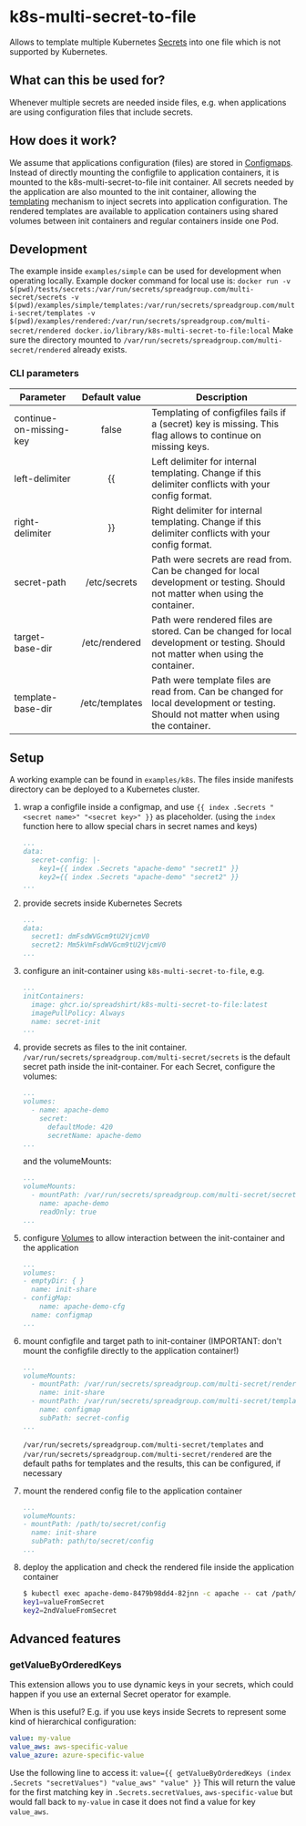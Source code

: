 # k8s-multi-secret-to-file
Allows to template multiple Kubernetes [Secrets](https://kubernetes.io/docs/concepts/configuration/secret/) into one file which is not supported by Kubernetes.

## What can this be used for?
Whenever multiple secrets are needed inside files, e.g. when applications are using configuration files that include secrets.

## How does it work?
We assume that applications configuration (files) are stored in [Configmaps](https://kubernetes.io/docs/concepts/configuration/configmap/). Instead of directly mounting the configfile to application containers, it is mounted to the k8s-multi-secret-to-file init container.
All secrets needed by the application are also mounted to the init container, allowing the [templating](https://pkg.go.dev/text/template) mechanism to inject secrets into application configuration. The rendered templates are available to application containers using shared volumes between init containers and regular containers inside one Pod.

## Development
The example inside `examples/simple` can be used for development when operating locally. Example docker command for local use is:
`docker run -v $(pwd)/tests/secrets:/var/run/secrets/spreadgroup.com/multi-secret/secrets -v $(pwd)/examples/simple/templates:/var/run/secrets/spreadgroup.com/multi-secret/templates -v $(pwd)/examples/rendered:/var/run/secrets/spreadgroup.com/multi-secret/rendered docker.io/library/k8s-multi-secret-to-file:local`
Make sure the directory mounted to `/var/run/secrets/spreadgroup.com/multi-secret/rendered` already exists.
### CLI parameters
| Parameter               | Default value  | Description                                                                                                                          |
|-------------------------|:--------------:|--------------------------------------------------------------------------------------------------------------------------------------|
| continue-on-missing-key |     false      | Templating of configfiles fails if a (secret) key is missing. This flag allows to continue on missing keys.                          |
| left-delimiter          |       {{       | Left delimiter for internal templating. Change if this delimiter conflicts with your config format.                                  |
| right-delimiter         |       }}       | Right delimiter for internal templating. Change if this delimiter conflicts with your config format.                                 |
| secret-path             |  /etc/secrets  | Path were secrets are read from. Can be changed for local development or testing. Should not matter when using the container.        |
| target-base-dir         | /etc/rendered  | Path were rendered files are stored. Can be changed for local development or testing. Should not matter when using the container.    |
| template-base-dir       | /etc/templates | Path were template files are read from. Can be changed for local development or testing. Should not matter when using the container. |

## Setup
A working example can be found in `examples/k8s`. The files inside manifests directory can be deployed to a Kubernetes cluster.

1. wrap a configfile inside a configmap, and use `{{ index .Secrets "<secret name>" "<secret key>" }}` as placeholder. (using the `index` function here to allow special chars in secret names and keys)

    ```yaml
    ...
    data:
      secret-config: |-
        key1={{ index .Secrets "apache-demo" "secret1" }}
        key2={{ index .Secrets "apache-demo" "secret2" }}
    ...
    ```

2. provide secrets inside Kubernetes Secrets

    ```yaml
    ...
    data:
      secret1: dmFsdWVGcm9tU2VjcmV0
      secret2: Mm5kVmFsdWVGcm9tU2VjcmV0
    ...
    ```

3. configure an init-container using `k8s-multi-secret-to-file`, e.g.

    ```yaml
    ...
    initContainers:
      image: ghcr.io/spreadshirt/k8s-multi-secret-to-file:latest
      imagePullPolicy: Always
      name: secret-init
    ...
    ```

4. provide secrets as files to the init container. `/var/run/secrets/spreadgroup.com/multi-secret/secrets` is the default secret path inside the init-container. For each Secret, configure the volumes:
    ```yaml
    ...
    volumes:
      - name: apache-demo
        secret:
          defaultMode: 420
          secretName: apache-demo
    ...
    ```
   
   and the volumeMounts:
    ```yaml
    ...
    volumeMounts:
      - mountPath: /var/run/secrets/spreadgroup.com/multi-secret/secrets/apache-demo
        name: apache-demo
        readOnly: true
    ...
    ```

5. configure [Volumes](https://kubernetes.io/docs/concepts/storage/volumes/) to allow interaction between the init-container and the application

    ```yaml
    ...
    volumes:
    - emptyDir: { }
      name: init-share
    - configMap:
        name: apache-demo-cfg
      name: configmap
    ...
    ```

6. mount configfile and target path to init-container (IMPORTANT: don't mount the configfile directly to the application container!)

    ```yaml
    ...
    volumeMounts:
      - mountPath: /var/run/secrets/spreadgroup.com/multi-secret/rendered
        name: init-share
      - mountPath: /var/run/secrets/spreadgroup.com/multi-secret/templates/path/to/secret/config
        name: configmap
        subPath: secret-config
    ...
    ```

    `/var/run/secrets/spreadgroup.com/multi-secret/templates` and `/var/run/secrets/spreadgroup.com/multi-secret/rendered` are the default paths for templates and the results, this can be configured, if necessary

7. mount the rendered config file to the application container

    ```yaml
    ...
    volumeMounts:
    - mountPath: /path/to/secret/config
      name: init-share
      subPath: path/to/secret/config
    ...
    ```

8. deploy the application and check the rendered file inside the application container 

    ```sh
    $ kubectl exec apache-demo-8479b98dd4-82jnn -c apache -- cat /path/to/secret/config
   key1=valueFromSecret
   key2=2ndValueFromSecret
    ```
   
## Advanced features
### getValueByOrderedKeys
This extension allows you to use dynamic keys in your secrets, which could happen if you use an external Secret operator for example.

When is this useful? E.g. if you use keys inside Secrets to represent some kind of hierarchical configuration:
```yaml
value: my-value
value_aws: aws-specific-value
value_azure: azure-specific-value
```

Use the following line to access it: `value={{ getValueByOrderedKeys (index .Secrets "secretValues") "value_aws" "value" }}`
This will return the value for the first matching key in `.Secrets.secretValues`, `aws-specific-value` but would fall back to `my-value` in case it does not find a value for key `value_aws`.
